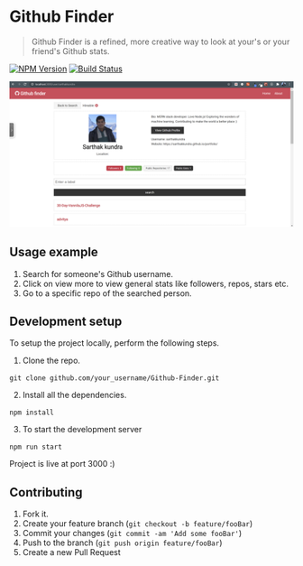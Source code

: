 # Github Finder
> Github Finder is a refined, more creative way to look at your's or your friend's Github stats.

[![NPM Version][npm-image]][npm-url]
[![Build Status][travis-image]][travis-url]




![](header.png)


## Usage example

1. Search for someone's Github username.
2. Click on view more to view general stats like followers, repos, stars etc.
3. Go to a specific repo of the searched person.

## Development setup

To setup the project locally, perform the following steps.

1. Clone the repo.

```
git clone github.com/your_username/Github-Finder.git
```
2. Install all the dependencies.

```
npm install
```
3. To start the development server

```
npm run start
```
Project is live at port 3000 :)

## Contributing

1. Fork it.
2. Create your feature branch (`git checkout -b feature/fooBar`)
3. Commit your changes (`git commit -am 'Add some fooBar'`)
4. Push to the branch (`git push origin feature/fooBar`)
5. Create a new Pull Request

<!-- Markdown link & img dfn's -->
[npm-image]: https://img.shields.io/npm/v/datadog-metrics.svg?style=flat-square
[npm-url]: https://npmjs.org/package/datadog-metrics
[npm-downloads]: https://img.shields.io/npm/dm/datadog-metrics.svg?style=flat-square
[travis-image]: https://img.shields.io/travis/dbader/node-datadog-metrics/master.svg?style=flat-square
[travis-url]: https://travis-ci.org/dbader/node-datadog-metrics
[wiki]: https://github.com/yourname/yourproject/wiki